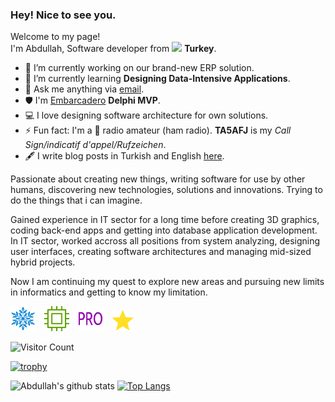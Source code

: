 ### Hey! Nice to see you.
Welcome to my page!<br>
I'm Abdullah, Software developer from <img src="https://www.flaticon.com/svg/static/icons/svg/3909/3909414.svg" width="14"/> **Turkey**.

- 🔭 I’m currently working on our brand-new ERP solution.
- 🌱 I’m currently learning **Designing Data-Intensive Applications**.
- 💬 Ask me anything via <a href="mailto:mail@abdullahilgaz.com">email</a>.  
- 🛡 I'm <a href="https://www.embarcadero.com/partners/mvp-directory" target="_blank">Embarcadero</a> **Delphi MVP**.
- 💻 I love designing software architecture for own solutions.
- ⚡ Fun fact: I'm a 📡 radio amateur (ham radio). **TA5AFJ** is my *Call Sign/indicatif d'appel/Rufzeichen*.
- 🖋 I write blog posts in Turkish and English <a href="https://abdullahilgaz.com" target="_blank">here</a>.

<p>Passionate about creating new things, writing software for use by other humans, discovering new technologies, solutions and innovations. Trying to do the things that i can imagine.</p>

<p>Gained experience in IT sector for a long time before creating 3D graphics, coding back-end apps and getting into database application development. In IT sector, worked accross all positions from system analyzing, designing user interfaces, creating software architectures and managing mid-sized hybrid projects.</p>

<p>Now I am continuing my quest to explore new areas and pursuing new limits in informatics and getting to know my limitation.</p>

<a href='https://archiveprogram.github.com/'><img src='https://raw.githubusercontent.com/acervenky/animated-github-badges/master/assets/acbadge.gif' width='40' height='40'></a> <a href='https://docs.github.com/en/developers'><img src='https://raw.githubusercontent.com/acervenky/animated-github-badges/master/assets/devbadge.gif' width='40' height='40'></a> <a href='https://github.com/pricing'><img src='https://raw.githubusercontent.com/acervenky/animated-github-badges/master/assets/pro.gif' width='40' height='40'></a> <a href='https://stars.github.com/'><img src='https://raw.githubusercontent.com/acervenky/animated-github-badges/master/assets/starbadge.gif' width='35' height='35'></a> 

![Visitor Count](https://profile-counter.glitch.me/theilgazcode/count.svg)

[![trophy](https://github-profile-trophy.vercel.app/?username=theilgazcode&theme=onedark)](https://github.com/ryo-ma/github-profile-trophy)

![Abdullah's github stats](https://github-readme-stats.vercel.app/api?username=theilgazcode&count_private=true&hide=issues&show_icons=true&theme=dark) [![Top Langs](https://github-readme-stats.vercel.app/api/top-langs/?username=theilgazcode&layout=compact&theme=dark)](https://github.com/anuraghazra/github-readme-stats)


